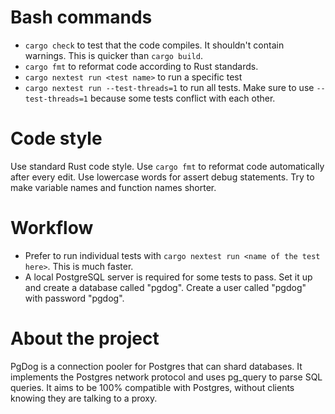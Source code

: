 # Bash commands

- `cargo check` to test that the code compiles. It shouldn't contain warnings. This is quicker than `cargo build`.
- `cargo fmt` to reformat code according to Rust standards.
- `cargo nextest run <test name>` to run a specific test
- `cargo nextest run --test-threads=1` to run all tests. Make sure to use `--test-threads=1` because some tests conflict with each other.

# Code style

Use standard Rust code style. Use `cargo fmt` to reformat code automatically after every edit. Use lowercase words for assert debug statements. Try to make variable names
and function names shorter.

# Workflow

- Prefer to run individual tests with `cargo nextest run <name of the test here>`. This is much faster.
- A local PostgreSQL server is required for some tests to pass. Set it up and create a database called "pgdog". Create a user called "pgdog" with password "pgdog".

# About the project

PgDog is a connection pooler for Postgres that can shard databases. It implements the Postgres network protocol and uses pg_query to parse SQL queries. It aims to be 100% compatible with Postgres, without clients knowing they are talking to a proxy.
